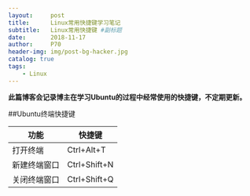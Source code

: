 ```yaml
---
layout:     post                    
title:      Linux常用快捷键学习笔记               
subtitle:   Linux常用快捷键 #副标题
date:       2018-11-17              
author:     P70                      
header-img: img/post-bg-hacker.jpg    
catalog: true                       
tags:                               
    - Linux
---
```


**此篇博客会记录博主在学习Ubuntu的过程中经常使用的快捷键，不定期更新。**

##Ubuntu终端快捷键

| 功能 | 快捷键 |
| ---- | ---- |
| 打开终端 | Ctrl+Alt+T |
| 新建终端窗口 | Ctrl+Shift+N |
| 关闭终端窗口 | Ctrl+Shift+Q |